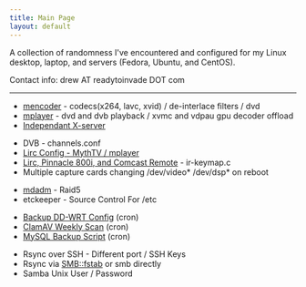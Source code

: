 ```yaml
---
title: Main Page
layout: default
---
```


A collection of randomness I've encountered and configured for my Linux
desktop, laptop, and servers (Fedora, Ubuntu, and CentOS).

Contact info: drew AT readytoinvade DOT com

------------------------------------------------------------------------

-   [mencoder](mencoder "wikilink") - codecs(x264, lavc, xvid) /
    de-interlace filters / dvd
-   [mplayer](mplayer "wikilink") - dvd and dvb playback / xvmc and
    vdpau gpu decoder offload
-   [Independant X-server](Independant_X-server "wikilink")

<!-- -->

-   DVB - channels.conf
-   [Lirc Config - MythTV /
    mplayer](Lirc_Config_-_MythTV_/_mplayer "wikilink")
-   [Lirc, Pinnacle 800i, and Comcast
    Remote](Lirc,_Pinnacle_800i,_and_Comcast_Remote "wikilink") -
    ir-keymap.c
-   Multiple capture cards changing /dev/video\* /dev/dsp\* on reboot

<!-- -->

-   [mdadm](mdadm "wikilink") - Raid5
-   etckeeper - Source Control For /etc

<!-- -->

-   [Backup DD-WRT Config](Backup_DD-WRT_Config "wikilink") (cron)
-   [ClamAV Weekly Scan](ClamAV_Weekly_Scan "wikilink") (cron)
-   [MySQL Backup Script](MySQL_Backup_Script "wikilink") (cron)

<!-- -->

-   Rsync over SSH - Different port / SSH Keys
-   Rsync via <SMB::fstab> or smb directly
-   Samba Unix User / Password

